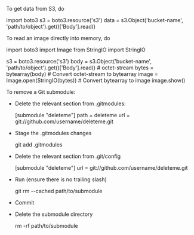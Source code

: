 To get data from S3, do

import boto3
s3 = boto3.resource('s3')
data = s3.Object('bucket-name', 'path/to/object').get()['Body'].read()


To read an image directly into memory, do

import boto3
import Image
from StringIO import StringIO

s3 = boto3.resource('s3')
body = s3.Object('bucket-name', 'path/to/object').get()['Body'].read() # octet-stream
bytes = bytearray(body) # Convert octet-stream to bytearray
image = Image.open(StringIO(bytes)) # Convert bytearray to image
image.show()


To remove a Git submodule:

* Delete the relevant section from .gitmodules:

  [submodule "deleteme"]
    path = deleteme
    url = git://github.com/username/deleteme.git

* Stage the .gitmodules changes

  git add .gitmodules

* Delete the relevant section from .git/config

  [submodule "deleteme"]
    url = git://github.com/username/deleteme.git

* Run (ensure there is no trailing slash)

  git rm --cached path/to/submodule

* Commit

* Delete the submodule directory

  rm -rf path/to/submodule

